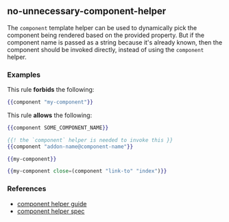 ## no-unnecessary-component-helper

The `component` template helper can be used to dynamically pick the component being rendered based on the provided property. But if the component name is passed as a string because it's already known, then the component should be invoked directly, instead of using the `component` helper.

### Examples

This rule **forbids** the following:

```hbs
{{component "my-component"}}
```

This rule **allows** the following:

```hbs
{{component SOME_COMPONENT_NAME}}
```

```hbs
{{! the `component` helper is needed to invoke this }}
{{component "addon-name@component-name"}}
```

```hbs
{{my-component}}
```

```hbs
{{my-component close=(component "link-to" "index")}}
```

### References

* [component helper guide](https://guides.emberjs.com/release/components/defining-a-component/#toc_dynamically-rendering-a-component)
* [component helper spec](https://www.emberjs.com/api/ember/release/classes/Ember.Templates.helpers/methods/component?anchor=component)
